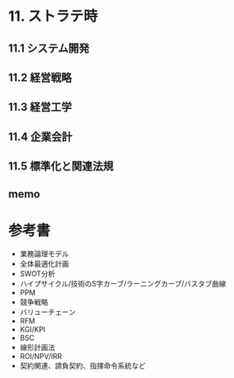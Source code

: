 # 11. ストラテ時

## 11.1 システム開発

## 11.2 経営戦略

## 11.3 経営工学

## 11.4 企業会計

## 11.5 標準化と関連法規

## memo

# 参考書

* 業務論理モデル
* 全体最適化計画
* SWOT分析
* ハイプサイクル/技術のS字カーブ/ラーニングカーブ/バスタブ曲線
* PPM
* 競争戦略
* バリューチェーン
* RFM
* KGI/KPI
* BSC
* 線形計画法
* ROI/NPV/IRR
* 契約関連、請負契約、指揮命令系統など
